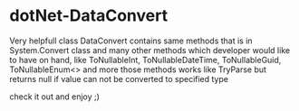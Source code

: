 # dotNet-DataConvert

Very helpfull class DataConvert contains same methods that is in System.Convert class 
and many other methods which developer would like to have on hand,
like ToNullableInt, ToNullableDateTime, ToNullableGuid, ToNullableEnum<> and more 
those methods works like TryParse but returns null if value can not be converted to specified type

check it out and enjoy ;)

